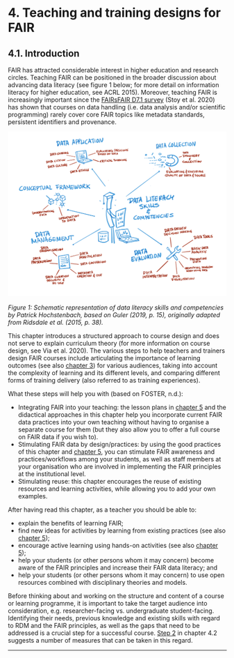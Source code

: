 # 4. Teaching and training designs for FAIR

## 4.1. Introduction

FAIR has attracted considerable interest in higher education and research circles. Teaching FAIR can be positioned in the broader discussion about advancing data literacy (see figure 1 below; for more detail on information literacy for higher education, see ACRL 2015). Moreover, teaching FAIR is increasingly important since the [FAIRsFAIR D7.1 survey](https://doi.org/10.5281/zenodo.3629682) (Stoy et al. 2020) has shown that courses on data handling (i.e. data analysis and/or scientific programming) rarely cover core FAIR topics like metadata standards, persistent identifiers and provenance.

![](../Images/4_2_figure_1_2.png)

_Figure 1: Schematic representation of data literacy skills and competencies by Patrick Hochstenbach, based on Guler (2019, p. 15), originally adapted from Ridsdale et al. (2015, p. 38)._

This chapter introduces a structured approach to course design and does not serve to explain curriculum theory (for more information on course design, see Via et al. 2020). The various steps to help teachers and trainers design FAIR courses include articulating the importance of learning outcomes (see also [chapter 3](../3FAIRskills/0FAIRskilsCompetences.md)) for various audiences, taking into account the complexity of learning and its different levels, and comparing different forms of training delivery (also referred to as training experiences).

What these steps will help you with (based on FOSTER, n.d.):

- Integrating FAIR into your teaching: the lesson plans in [chapter 5](../5FAIRlessonPlans/0LessonPlans.md) and the didactical approaches in this chapter help you incorporate current FAIR data practices into your own teaching without having to organise a separate course for them (but they also allow you to offer a full course on FAIR data if you wish to).
- Stimulating FAIR data by design/practices: by using the good practices of this chapter and [chapter 5](../5FAIRlessonPlans/0LessonPlans.md), you can stimulate FAIR awareness and practices/workflows among your students, as well as staff members at your organisation who are involved in implementing the FAIR principles at the institutional level.
- Stimulating reuse: this chapter encourages the reuse of existing resources and learning activities, while allowing you to add your own examples.

After having read this chapter, as a teacher you should be able to:

- explain the benefits of learning FAIR;
- find new ideas for activities by learning from existing practices (see also [chapter 5](../5FAIRlessonPlans/0LessonPlans.md));
- encourage active learning using hands-on activities (see also [chapter 5](../5FAIRlessonPlans/0LessonPlans.md));
- help your students (or other persons whom it may concern) become aware of the FAIR principles and increase their FAIR data literacy; and
- help your students (or other persons whom it may concern) to use open resources combined with disciplinary theories and models.

Before thinking about and working on the structure and content of a course or learning programme, it is important to take the target audience into consideration, e.g. researcher-facing vs. undergraduate student-facing. Identifying their needs, previous knowledge and existing skills with regard to RDM and the FAIR principles, as well as the gaps that need to be addressed is a crucial step for a successful course. [Step 2](22LearningExperiences.md) in chapter 4.2 suggests a number of measures that can be taken in this regard.

---

